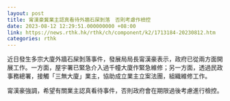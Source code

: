 ```yaml
---
layout: post
title: 甯漢豪冀業主認真看待外牆石屎剝落　否則考慮作檢控
date: 2023-08-12 12:29:51.000000000 +08:00
link: https://news.rthk.hk/rthk/ch/component/k2/1713184-20230812.htm
categories: rthk
---
```


近日發生多宗大廈外牆石屎剝落事件，發展局局長甯漢豪表示，政府已從兩方面開展工作。一方面，屋宇署已緊急介入過千幢大廈作緊急維修；另一方面，透過民政事務總署，接觸「三無大廈」業主，協助成立業主立案法團，組織維修工作。

甯漢豪強調，希望有關業主認真看待事件，否則政府會在期限過後考慮進行檢控。
